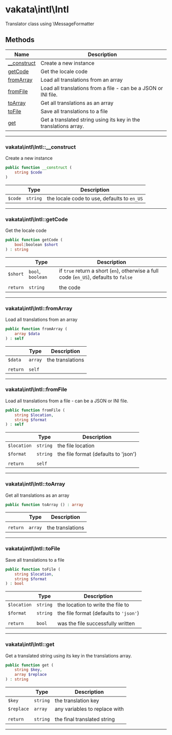 # vakata\intl\Intl
Translator class using \MessageFormatter

## Methods

| Name | Description |
|------|-------------|
|[__construct](#vakata\intl\intl__construct)|Create a new instance|
|[getCode](#vakata\intl\intlgetcode)|Get the locale code|
|[fromArray](#vakata\intl\intlfromarray)|Load all translations from an array|
|[fromFile](#vakata\intl\intlfromfile)|Load all translations from a file - can be a JSON or INI file.|
|[toArray](#vakata\intl\intltoarray)|Get all translations as an array|
|[toFile](#vakata\intl\intltofile)|Save all translations to a file|
|[get](#vakata\intl\intlget)|Get a translated string using its key in the translations array.|

---



### vakata\intl\Intl::__construct
Create a new instance  


```php
public function __construct (  
    string $code  
)   
```

|  | Type | Description |
|-----|-----|-----|
| `$code` | `string` | the locale code to use, defaults to `en_US` |

---


### vakata\intl\Intl::getCode
Get the locale code  


```php
public function getCode (  
    bool|boolean $short  
) : string    
```

|  | Type | Description |
|-----|-----|-----|
| `$short` | `bool`, `boolean` | if `true` return a short (`en`), otherwise a full code (`en_US`), defaults to `false` |
|  |  |  |
| `return` | `string` | the code |

---


### vakata\intl\Intl::fromArray
Load all translations from an array  


```php
public function fromArray (  
    array $data  
) : self    
```

|  | Type | Description |
|-----|-----|-----|
| `$data` | `array` | the translations |
|  |  |  |
| `return` | `self` |  |

---


### vakata\intl\Intl::fromFile
Load all translations from a file - can be a JSON or INI file.  


```php
public function fromFile (  
    string $location,  
    string $format  
) : self    
```

|  | Type | Description |
|-----|-----|-----|
| `$location` | `string` | the file location |
| `$format` | `string` | the file format (defaults to 'json') |
|  |  |  |
| `return` | `self` |  |

---


### vakata\intl\Intl::toArray
Get all translations as an array  


```php
public function toArray () : array    
```

|  | Type | Description |
|-----|-----|-----|
|  |  |  |
| `return` | `array` | the translations |

---


### vakata\intl\Intl::toFile
Save all translations to a file  


```php
public function toFile (  
    string $location,  
    string $format  
) : bool    
```

|  | Type | Description |
|-----|-----|-----|
| `$location` | `string` | the location to write the file to |
| `$format` | `string` | the file format (defaults to `'json'`) |
|  |  |  |
| `return` | `bool` | was the file successfully written |

---


### vakata\intl\Intl::get
Get a translated string using its key in the translations array.  


```php
public function get (  
    string $key,  
    array $replace  
) : string    
```

|  | Type | Description |
|-----|-----|-----|
| `$key` | `string` | the translation key |
| `$replace` | `array` | any variables to replace with |
|  |  |  |
| `return` | `string` | the final translated string |

---

